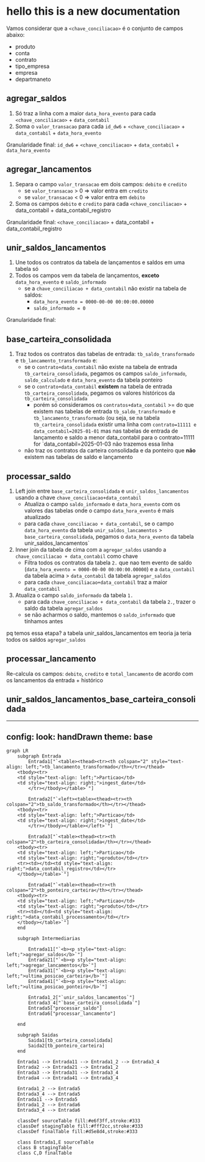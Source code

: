 # hello this is a new documentation

Vamos considerar que a `<chave_conciliacao>` é o conjunto de campos abaixo:
- produto
- conta
- contrato
- tipo_empresa
- empresa
- departmaneto


## agregar_saldos

1. Só traz a linha com a maior `data_hora_evento` para cada `<chave_conciliacao>` + `data_contabil`
2. Soma o `valor_transacao` para cada  `id_dw6` + `<chave_conciliacao>` + `data_contabil` + `data_hora_evento`

Granularidade final: `id_dw6` + `<chave_conciliacao>` + `data_contabil` + `data_hora_evento`


## agregar_lancamentos

1. Separa o campo `valor_transacao` em dois campos: `debito` e `credito`
    - se `valor_transacao` > 0 => valor entra em `credito`
    - se `valor_transacao` < 0 => valor entra em `debito`
2. Soma os campos `debito` e `credito` para cada `<chave_conciliacao>` + data_contabil  + data_contabil_registro

Granularidade final: `<chave_conciliacao>` + data_contabil + data_contabil_registro


## unir_saldos_lancamentos

1. Une todos os contratos da tabela de lançamentos e saldos em uma tabela só
2. Todos os campos vem da tabela de lançamentos, **exceto** `data_hora_evento` e `saldo_informado`
    - se a `chave_conciliacao + data_contabil` não existir na tabela de saldos:
        - `data_hora_evento = 0000-00-00 00:00:00.00000`
        - `saldo_informado = 0`

Granularidade final:


## base_carteira_consolidada

1. Traz todos os contratos das tabelas de entrada: `tb_saldo_transformado` e `tb_lancamento_transformado` e:
    - se o `contrato+data_contabil` não existe na tabela de entrada `tb_carteira_consolidada`, pegamos os campos `saldo_informado`, `saldo_calculado` e `data_hora_evento` da tabela ponteiro
    - se o `contrato+data_contabil` **existem** na tabela de entrada `tb_carteira_consolidada`, pegamos os valores históricos da `tb_carteira_consolidada`
        - porém só consideramos os `contratos+data_contabil` >= do que existem nas tabelas de entrada `tb_saldo_transformado` e `tb_lancamento_transformado` (ou seja, se na tabela `tb_carteira_consolidada` existir uma linha com `contrato=11111 e data_contabil=2025-01-01` mas nas tabelas de entrada de lançamento e saldo a menor data_contabil para o contrato=11111 for `data_contabil=2025-01-03 não trazemos essa linha
    - não traz os contratos da carteira consolidada e da ponteiro que **não** existem nas tabelas de saldo e lançamento 


## processar_saldo

1. Left join entre `base_carteira_consolidada` e `unir_saldos_lancamentos` usando a chave `chave_conciliacao+data_contabil`
    - Atualiza o campo `saldo_informado` e `data_hora_evento` com os valores das tabelas onde o campo `data_hora_evento` é mais atualizado
    -   para cada `chave_conciliacao + data_contabil`, se o campo `data_hora_evento` da tabela `unir_saldos_lancamentos` > `base_carteira_consolidada`, pegamos o `data_hora_evento` da tabela` `unir_saldos_lancamentos`
2. Inner join da tabela de cima com a `agregar_saldos` usando a `chave_conciliacao + data_contabil` como chave
    -  Filtra todos os contratos da tabela `2.` que nao tem evento de saldo (`data_hora_evento = 0000-00-00 00:00:00.00000`) e a `data_contabil` da tabela acima > `data_contabil` da tabela `agregar_saldos`
    - para cada `chave_conciliacao+data_contabil` traz a maior `data_contabil`
4. Atualiza o campo `saldo_informado` da tabela `1.`
    - para cada `chave_conciliacao + data_contabil` da tabela `2.`, trazer o saldo da tabela `agregar_saldos`
    - se não acharmos o saldo, mantemos o `saldo_informado` que tínhamos antes


pq temos essa etapa? a tabela unir_saldos_lancamentos em teoria ja teria todos os saldos `agregar_saldos`


## processar_lancamento

Re-calcula os campos: `debito`, `credito` e `total_lancamento` de acordo com os lancamentos da entrada + histórico


## unir_saldos_lancamentos_base_carteira_consolidada


---
config:
  look: handDrawn
  theme: base
---

```mermaid
graph LR
    subgraph Entrada
        Entrada1["`<table><thead><tr><th colspan="2" style="text-align: left;">tb_lancamento_transformado</th></tr></thead>
    <tbody><tr>
    <td style="text-align: left;">Particao</td>
    <td style="text-align: right;">ingest_date</td>
        </tr></tbody></table>`"]

        Entrada2["`<left><table><thead><tr><th colspan="2">tb_saldo_transformado</th></tr></thead>
    <tbody><tr>
    <td style="text-align: left;">Particao</td>
    <td style="text-align: right;">ingest_date</td>
        </tr></tbody></table></left>`"]

        Entrada3["`<table><thead><tr><th colspan="2">tb_carteira_consolidada</th></tr></thead>
    <tbody><tr>
    <td style="text-align: left;">Particao</td>
    <td style="text-align: right;">produto</td></tr>
    <tr><td></td><td style="text-align: right;">data_contabil_registro</td></tr>
    </tbody></table>`"]

        Entrada4["`<table><thead><tr><th colspan="2">tb_ponteiro_carteira</th></tr></thead>
    <tbody><tr>
    <td style="text-align: left;">Particao</td>
    <td style="text-align: right;">produto</td></tr>
    <tr><td></td><td style="text-align: right;">data_contabil_processamento</td></tr>
    </tbody></table>`"]
    end
    
    subgraph Intermediarias

        Entrada11["`<b><p style="text-align: left;">agregar_saldos</b>`"]
        Entrada21["`<b><p style="text-align: left;">agregar_lancamentos</b>`"]
        Entrada31["`<b><p style="text-align: left;">ultima_posicao_carteira</b>`"]
        Entrada41["`<b><p style="text-align: left;">ultima_posicao_ponteiro</b>`"]

        Entrada1_2["`unir_saldos_lancamentos`"]
        Entrada3_4["`base_carteira_consolidada`"]
        Entrada5["processar_saldo"]
        Entrada6["processar_lancamento"]
    
    end
    
    subgraph Saidas
        Saida1[tb_carteira_consolidada]
        Saida2[tb_ponteiro_carteira]
    end
    
    Entrada1 --> Entrada11 --> Entrada1_2 --> Entrada3_4
    Entrada2 --> Entrada21 --> Entrada1_2
    Entrada3 --> Entrada31 --> Entrada3_4
    Entrada4 --> Entrada41 --> Entrada3_4
   
    Entrada1_2 --> Entrada5
    Entrada3_4 --> Entrada5
    Entrada11 --> Entrada5
    Entrada1_2 --> Entrada6
    Entrada3_4 --> Entrada6

    classDef sourceTable fill:#e6f3ff,stroke:#333
    classDef stagingTable fill:#fff2cc,stroke:#333
    classDef finalTable fill:#d5e8d4,stroke:#333
    
    class Entrada1,E sourceTable
    class B stagingTable
    class C,D finalTable
```
